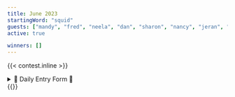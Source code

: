 ```yaml
---
title: June 2023
startingWord: "squid"
guests: ["mandy", "fred", "neela", "dan", "sharon", "nancy", "jeran", "lindsay"]
active: true

winners: []
---
```


{{< contest.inline >}}
<details>
  <summary>🎯 Daily Entry Form 👋</summary>
  <iframe src="https://docs.google.com/forms/d/e/1FAIpQLScYCyiyFWECOKu4odyCze8AhGBgn6XB--qwDVvaDVBb3zm77Q/viewform?embedded=true" width="640" height="1232" frameborder="0" marginheight="0" marginwidth="0">Loading…</iframe>
</details>
{{</ contest.inline >}}
